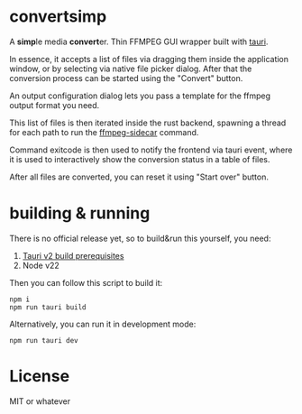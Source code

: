 # convertsimp

A **simp**le media **convert**er. Thin FFMPEG GUI wrapper built with [tauri](https://v2.tauri.app/).

In essence, it accepts a list of files via dragging them inside the application window,
or by selecting via native file picker dialog. After that the conversion process can be started
using the "Convert" button.

An output configuration dialog lets you pass a template for the ffmpeg output format you need.

This list of files is then iterated inside the rust backend,
spawning a thread for each path to run the [ffmpeg-sidecar](https://crates.io/crates/ffmpeg-sidecar) command.

Command exitcode is then used to notify the frontend via tauri event,
where it is used to interactively show the conversion status in a table of files.

After all files are converted, you can reset it using "Start over" button.

# building & running

There is no official release yet, so to build&run this yourself, you need:


1. [Tauri v2 build prerequisites](https://v2.tauri.app/start/prerequisites/)
2. Node v22

Then you can follow this script to build it:

```
npm i
npm run tauri build
```

Alternatively, you can run it in development mode:

```
npm run tauri dev
```


# License

MIT or whatever
